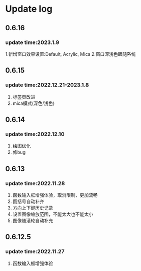 # Update log

## 0.6.16

### update time:2023.1.9

1.新增窗口效果设置:Default, Acrylic, Mica
2.窗口深浅色跟随系统

## 0.6.15

### update time:2022.12.21-2023.1.8

1. 标签页改进
2. mica模式(深色/浅色)

## 0.6.14

### update time:2022.12.10

1. 绘图优化
2. 修bug

## 0.6.13

### update time:2022.11.28

1. 函数输入框增强体验，取消限制，更加流畅
2. 圆括号自动补齐
3. 方向上下键历史记录
4. 设置图像缩放范围，不能太大也不能太小
5. 图像随滚轮自动补充

## 0.6.12.5

### update time:2022.11.27

1. 函数输入框增强体验
